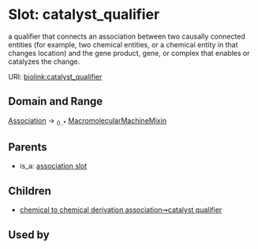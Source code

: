 
# Slot: catalyst_qualifier


a qualifier that connects an association between two causally connected entities (for example, two chemical entities, or a chemical entity in that changes location) and the gene product, gene, or complex that enables or catalyzes the change.

URI: [biolink:catalyst_qualifier](https://w3id.org/biolink/vocab/catalyst_qualifier)


## Domain and Range

[Association](Association.md) ->  <sub>0..*</sub>
 [MacromolecularMachineMixin](MacromolecularMachineMixin.md)

## Parents

 *  is_a: [association slot](association_slot.md)

## Children

 *  [chemical to chemical derivation association➞catalyst qualifier](chemical_to_chemical_derivation_association_catalyst_qualifier.md)

## Used by

